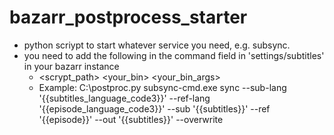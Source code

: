 # bazarr_postprocess_starter

* python scriypt to start whatever service you need, e.g. subsync.
* you need to add the following in the command field in 'settings/subtitles' in your bazarr instance
  * <scrypt_path> <your_bin> <your_bin_args>
  * Example: C:\postproc.py subsync-cmd.exe sync --sub-lang '{{subtitles_language_code3}}' --ref-lang '{{episode_language_code3}}' --sub '{{subtitles}}' --ref '{{episode}}' --out '{{subtitles}}' --overwrite
  
